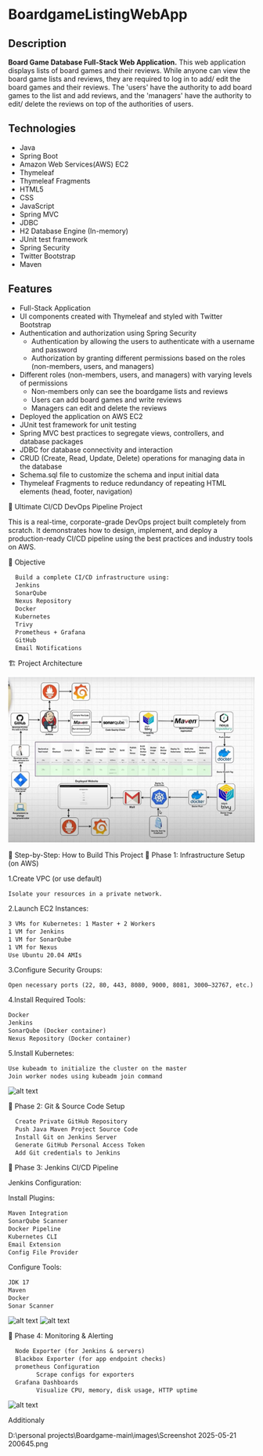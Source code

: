 # BoardgameListingWebApp

## Description

**Board Game Database Full-Stack Web Application.**
This web application displays lists of board games and their reviews. While anyone can view the board game lists and reviews, they are required to log in to add/ edit the board games and their reviews. The 'users' have the authority to add board games to the list and add reviews, and the 'managers' have the authority to edit/ delete the reviews on top of the authorities of users.  

## Technologies

- Java
- Spring Boot
- Amazon Web Services(AWS) EC2
- Thymeleaf
- Thymeleaf Fragments
- HTML5
- CSS
- JavaScript
- Spring MVC
- JDBC
- H2 Database Engine (In-memory)
- JUnit test framework
- Spring Security
- Twitter Bootstrap
- Maven

## Features

- Full-Stack Application
- UI components created with Thymeleaf and styled with Twitter Bootstrap
- Authentication and authorization using Spring Security
  - Authentication by allowing the users to authenticate with a username and password
  - Authorization by granting different permissions based on the roles (non-members, users, and managers)
- Different roles (non-members, users, and managers) with varying levels of permissions
  - Non-members only can see the boardgame lists and reviews
  - Users can add board games and write reviews
  - Managers can edit and delete the reviews
- Deployed the application on AWS EC2
- JUnit test framework for unit testing
- Spring MVC best practices to segregate views, controllers, and database packages
- JDBC for database connectivity and interaction
- CRUD (Create, Read, Update, Delete) operations for managing data in the database
- Schema.sql file to customize the schema and input initial data
- Thymeleaf Fragments to reduce redundancy of repeating HTML elements (head, footer, navigation)


🚀 Ultimate CI/CD DevOps Pipeline Project

This is a real-time, corporate-grade DevOps project built completely from scratch. It demonstrates how to design, implement, and deploy a production-ready CI/CD pipeline using the best practices and industry tools on AWS.



📌 Objective

      Build a complete CI/CD infrastructure using:
      Jenkins
      SonarQube
      Nexus Repository
      Docker
      Kubernetes
      Trivy
      Prometheus + Grafana
      GitHub 
      Email Notifications

🏗️ Project Architecture

![alt text](<Screenshot 2025-05-22 081652.png>)


🧪 Step-by-Step: How to Build This Project
🔹 Phase 1: Infrastructure Setup (on AWS)

1.Create VPC (or use default)

    Isolate your resources in a private network.

2.Launch EC2 Instances:

    3 VMs for Kubernetes: 1 Master + 2 Workers
    1 VM for Jenkins
    1 VM for SonarQube
    1 VM for Nexus
    Use Ubuntu 20.04 AMIs

3.Configure Security Groups:

    Open necessary ports (22, 80, 443, 8080, 9000, 8081, 3000–32767, etc.)

4.Install Required Tools:

    Docker
    Jenkins
    SonarQube (Docker container)
    Nexus Repository (Docker container)

5.Install Kubernetes:

    Use kubeadm to initialize the cluster on the master
    Join worker nodes using kubeadm join command


![alt text](<Screenshot 2025-05-21 200645.png>)

🔹 Phase 2: Git & Source Code Setup

      Create Private GitHub Repository
      Push Java Maven Project Source Code
      Install Git on Jenkins Server
      Generate GitHub Personal Access Token
      Add Git credentials to Jenkins


🔹 Phase 3: Jenkins CI/CD Pipeline

Jenkins Configuration:

Install Plugins:

    Maven Integration
    SonarQube Scanner
    Docker Pipeline
    Kubernetes CLI
    Email Extension
    Config File Provider

Configure Tools:

    JDK 17
    Maven
    Docker
    Sonar Scanner

![alt text](<Screenshot 2025-05-21 211610.png>)
![alt text](<Screenshot 2025-05-21 211625.png>)

🔹 Phase 4: Monitoring & Alerting

      Node Exporter (for Jenkins & servers)
      Blackbox Exporter (for app endpoint checks)
      prometheus Configuration
            Scrape configs for exporters
      Grafana Dashboards
            Visualize CPU, memory, disk usage, HTTP uptime


![alt text](<Screenshot 2025-05-21 230135.png>)

Additionaly

D:\personal projects\Boardgame-main\images\Screenshot 2025-05-21 200645.png


